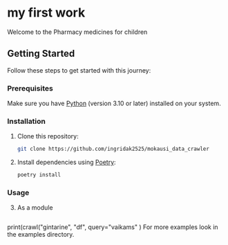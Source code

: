 #  my first work  

Welcome to the Pharmacy medicines for children  

## Getting Started

Follow these steps to get started with this  journey:

### Prerequisites

Make sure you have [Python](https://www.python.org/downloads/) (version 3.10 or later) installed on your system.

### Installation

1. Clone this repository:

   ```bash
   git clone https://github.com/ingridak2525/mokausi_data_crawler
   ```

2. Install dependencies using [Poetry](https://python-poetry.org/):

   ```bash
   poetry install
   ```

### Usage


3. As a module
    ```from mokausi_data_crawler import crawl

print(crawl("gintarine", "df", query="vaikams" )
For more examples look in the examples directory.
